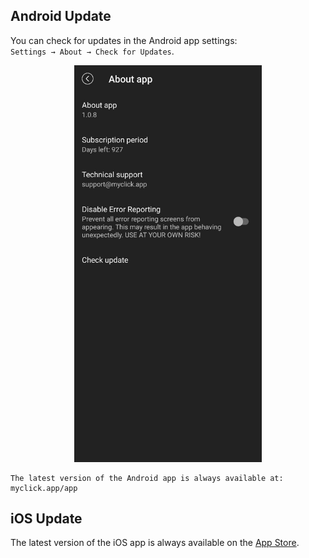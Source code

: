 ## Android Update

You can check for updates in the Android app settings:  
`Settings → About → Check for Updates`.

<p align="center"><img src="telegram-cloud-photo-size-2-5251599247923601105-y.jpg" width="300"></p> 

```
The latest version of the Android app is always available at: myclick.app/app
```

## iOS Update

The latest version of the iOS app is always available on the [App Store](https://apps.apple.com/us/app/click-watch-video/id6740205263).

